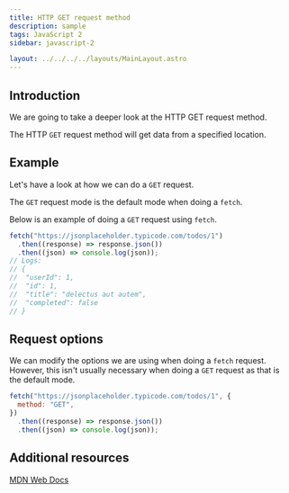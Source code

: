 ```yaml
---
title: HTTP GET request method
description: sample
tags: JavaScript 2
sidebar: javascript-2

layout: ../../../../layouts/MainLayout.astro
---
```


## Introduction

We are going to take a deeper look at the HTTP GET request method.

The HTTP `GET` request method will get data from a specified location.

## Example

Let's have a look at how we can do a `GET` request.

The `GET` request mode is the default mode when doing a `fetch`.

Below is an example of doing a `GET` request using `fetch`.

```js
fetch("https://jsonplaceholder.typicode.com/todos/1")
  .then((response) => response.json())
  .then((json) => console.log(json));
// Logs:
// {
// 	"userId": 1,
// 	"id": 1,
// 	"title": "delectus aut autem",
// 	"completed": false
// }
```

## Request options

We can modify the options we are using when doing a `fetch` request. However, this isn't usually necessary when doing a `GET` request as that is the default mode.

```js
fetch("https://jsonplaceholder.typicode.com/todos/1", {
  method: "GET",
})
  .then((response) => response.json())
  .then((json) => console.log(json));
```

## Additional resources

[MDN Web Docs](https://developer.mozilla.org/en-US/docs/Web/HTTP/Methods/GET)
